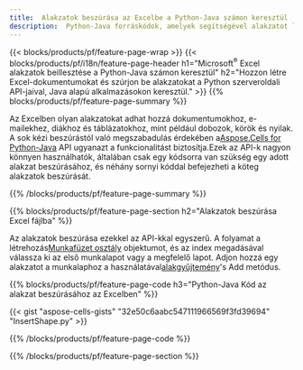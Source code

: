 ```yaml
---
title:  Alakzatok beszúrása az Excelbe a Python-Java számon keresztül
description:  Python-Java forráskódok, amelyek segítségével alakzatot lehet beszúrni Microsoft Excel-fájlokba a Python-Java könyvtár használatával.
---
```

{{< blocks/products/pf/feature-page-wrap >}}
{{< blocks/products/pf/i18n/feature-page-header h1="Microsoft<sup>&reg;</sup> Excel alakzatok beillesztése a Python-Java számon keresztül" h2="Hozzon létre Excel-dokumentumokat és szúrjon be alakzatokat a Python szerveroldali API-jaival, Java alapú alkalmazásokon keresztül." >}}
{{% blocks/products/pf/feature-page-summary %}}

 Az Excelben olyan alakzatokat adhat hozzá dokumentumokhoz, e-mailekhez, diákhoz és táblázatokhoz, mint például dobozok, körök és nyilak. A sok kézi beszúrástól való megszabadulás érdekében a[Aspose.Cells for Python-Java](https://releases.aspose.com/cells/python-java) API ugyanazt a funkcionalitást biztosítja.Ezek az API-k nagyon könnyen használhatók, általában csak egy kódsorra van szükség egy adott alakzat beszúrásához, és néhány sornyi kóddal befejezheti a köteg alakzatok beszúrását.

{{% /blocks/products/pf/feature-page-summary %}}

{{% blocks/products/pf/feature-page-section h2="Alakzatok beszúrása Excel fájlba" %}}

 Az alakzatok beszúrása ezekkel az API-kkal egyszerű. A folyamat a létrehozás[Munkafüzet osztály](https://reference.aspose.com/cells/python-java/asposecells.api/Workbook) objektumot, és az index megadásával válassza ki az első munkalapot vagy a megfelelő lapot. Adjon hozzá egy alakzatot a munkalaphoz a használatával[alakgyűjtemény](https://reference.aspose.com/cells/python-java/asposecells.api/ShapeCollection)'s Add metódus.

{{% blocks/products/pf/feature-page-code h3="Python-Java Kód az alakzat beszúrásához az Excelben" %}}

{{< gist "aspose-cells-gists" "32e50c6aabc547111966569f3fd39694" "InsertShape.py" >}}

{{% /blocks/products/pf/feature-page-code %}}

{{% /blocks/products/pf/feature-page-section %}}
